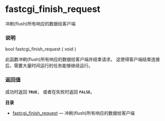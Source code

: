 fastcgi\_finish\_request
========================

冲刷(flush)所有响应的数据给客户端

### 说明

<span class="type">bool</span> <span
class="methodname">fastcgi\_finish\_request</span> ( <span
class="methodparam">void</span> )

此函数冲刷(flush)所有响应的数据给客户端并结束请求。
这使得客户端结束连接后，需要大量时间运行的任务能够继续运行。

### 返回值

成功时返回 **`TRUE`**， 或者在失败时返回 **`FALSE`**。

**目录**

-   [fastcgi\_finish\_request](/ref/fpm.html#fastcgi_finish_request) —
    冲刷(flush)所有响应的数据给客户端
